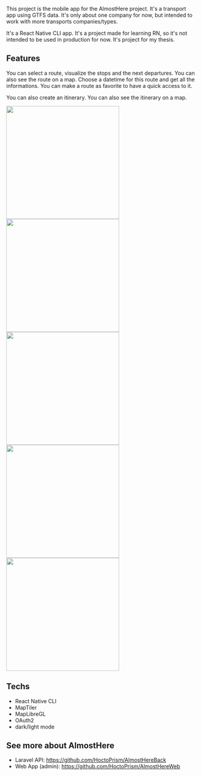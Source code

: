 This project is the mobile app for the AlmostHere project. It's a transport app using GTFS data. It's only about one company for now, but intended to work with more transports companies/types.

It's a React Native CLI app. It's a project made for learning RN, so it's not intended to be used in production for now. It's project for my thesis.

## Features
You can select a route, visualize the stops and the next departures. You can also see the route on a map. Choose a datetime for this route and get all the informations. You can make a route as favorite to have a quick access to it.

You can also create an itinerary. You can also see the itinerary on a map.

<div>
<img src="https://user-images.githubusercontent.com/57678229/222919894-32d1f01f-1d34-491f-8373-f8508a8500f5.jpg" width="auto" height="300">
<img src="https://user-images.githubusercontent.com/57678229/222919897-8ee8f4ee-5507-4b80-87f2-2182abac6434.jpg" width="auto" height="300">
<img src="https://user-images.githubusercontent.com/57678229/222928278-6de0fc4b-a013-4a97-b601-e93397ca9a2b.jpg" width="auto" height="300">
<img src="https://user-images.githubusercontent.com/57678229/226109672-67194560-9609-4cec-8a1b-14625d96a666.png" width="auto" height="300">
<img src="https://user-images.githubusercontent.com/57678229/226109674-eac3ad45-1f84-420e-82f8-81bfe88653d0.png" width="auto" height="300">
</div>

## Techs
- React Native CLI
- MapTiler
- MapLibreGL
- OAuth2
- dark/light mode

## See more about AlmostHere
- Laravel API: https://github.com/HoctoPrism/AlmostHereBack
- Web App (admin): https://github.com/HoctoPrism/AlmostHereWeb
